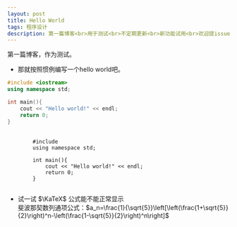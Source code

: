 ```yaml
---
layout: post
title: Hello World
tags: 程序设计
description: 第一篇博客<br>用于测试<br>不定期更新<br>新功能试用<br>欢迎提issue
---
```


第一篇博客，作为测试。  
- 那就按照惯例编写一个hello world吧。

```cpp
#include <iostream>
using namespace std;

int main(){
    cout << "Hello world!" << endl;
    return 0;
}
```

<pre class="line-numbers language-cpp">
    <code class="language-cpp">
        #include <iostream>
        using namespace std;

        int main(){
            cout << "Hello world!" << endl;
            return 0;
        }
    </code>
</pre>

- 试一试 $\KaTeX$ 公式能不能正常显示  
    斐波那契数列通项公式：$a_n=\frac{1}{\sqrt{5}}\left[\left(\frac{1+\sqrt{5}}{2}\right)^n-\left(\frac{1-\sqrt{5}}{2}\right)^n\right]$
